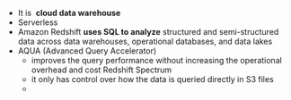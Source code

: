 - It is  **cloud data warehouse**
- Serverless
- Amazon Redshift **uses SQL to analyze** structured and semi-structured data across data warehouses, operational databases, and data lakes
- AQUA (Advanced Query Accelerator) 
	- improves the query performance without increasing the operational overhead and cost
Redshift Spectrum
	- it only has control over how the data is queried directly in S3 files
	- 
	